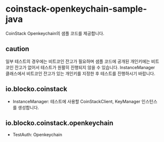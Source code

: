 # coinstack-openkeychain-sample-java

CoinStack Openkeychain의 샘플 코드를 제공합니다.

## caution
일부 테스트의 경우에는 비트코인 잔고가 필요하며
샘플 코드에 공개된 개인키에는 비트코인 잔고가 없어서 테스트가 원활히 진행되지 않을 수 있습니다.
InstanceManager 클래스에서 비트코인 잔고가 있는 개인키를 지정한 후 테스트를 진행하시기 바랍니다.

## io.blocko.coinstack
- InstanceManager: 테스트에 사용할 CoinStackClient, KeyManager 인스턴스를 생성합니다.

## io.blocko.coinstack.openkeychain
- TestAuth: Openkeychain
